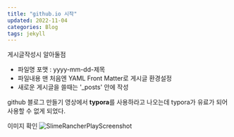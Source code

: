 ```yaml
---
title: "github.io 시작"
updated: 2022-11-04
categories: Blog
tags: jekyll
---
```


게시글작성시 알아둘점

* 파일명 포맷 : yyyy-mm-dd-제목
* 파일내용 맨 처음엔 YAML Front Matter로 게시글 환경설정
* 새로운 게시글을 쓸때는 '_posts' 안에 작성

github 블로그 만들기 영상에서 **typora**를 사용하라고 나오는데 typora가 유료가 되어 사용할 수 없게 되었다.

이미지 확인
![SlimeRancherPlayScreenshot](./img/SlimeRancher-2022-09-26-09-46-32-14)